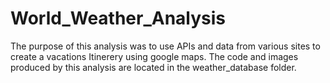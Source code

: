 # World_Weather_Analysis
The purpose of this analysis was to use APIs and data from various sites to create a vacations Itinerery using google maps. The code and images produced by this analysis are located in the weather_database folder.

